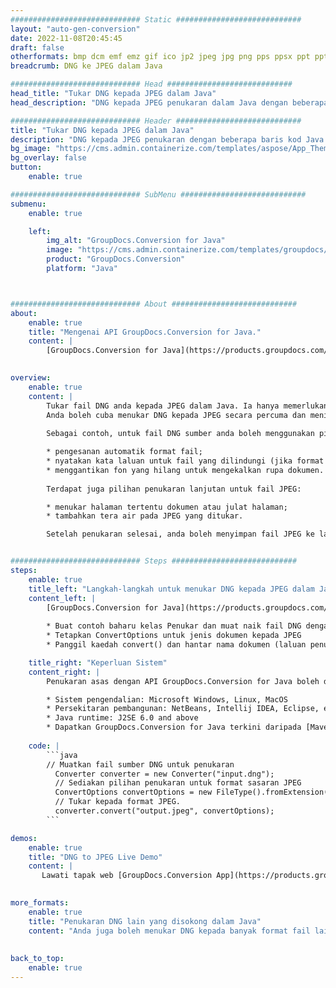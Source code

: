 ```yaml
---
############################# Static ############################
layout: "auto-gen-conversion"
date: 2022-11-08T20:45:45
draft: false
otherformats: bmp dcm emf emz gif ico jp2 jpeg jpg png pps ppsx ppt pptx psb psd svg svgz tga tif tiff webp wmf wmz
breadcrumb: DNG ke JPEG dalam Java

############################# Head ############################
head_title: "Tukar DNG kepada JPEG dalam Java"
head_description: "DNG kepada JPEG penukaran dalam Java dengan beberapa baris kod. Tukar lebih 160 format fail menggunakan API penukaran dokumen GroupDocs untuk Java"

############################# Header ############################
title: "Tukar DNG kepada JPEG dalam Java"
description: "DNG kepada JPEG penukaran dengan beberapa baris kod Java."
bg_image: "https://cms.admin.containerize.com/templates/aspose/App_Themes/V3/images/bg/header1.png"
bg_overlay: false
button:
    enable: true

############################# SubMenu ############################
submenu:
    enable: true

    left:
        img_alt: "GroupDocs.Conversion for Java"
        image: "https://cms.admin.containerize.com/templates/groupdocs/images/product-logos/90x90-noborder/groupdocs-conversion-java.png"
        product: "GroupDocs.Conversion"
        platform: "Java"



############################# About ############################
about:
    enable: true
    title: "Mengenai API GroupDocs.Conversion for Java."
    content: |
        [GroupDocs.Conversion for Java](https://products.groupdocs.com/conversion/java/) ialah API penukaran format fail lanjutan untuk menukar antara imej popular dan format dokumen seperti Microsoft Office, OpenDocument, PDF, HTML, e-mel, CAD. dan banyak lagi dengan hanya beberapa baris kod. API asli secara automatik mengesan format dokumen asal dan menawarkan banyak pilihan untuk menyesuaikan dokumen yang ditukar. Bersama-sama dengan fungsi mengekstrak maklumat daripada dokumen, ia juga menyokong caching hasil penukaran ke cakera tempatan secara lalai. Walau bagaimanapun, sebarang jenis storan cache boleh disokong dengan melaksanakan antara muka yang sesuai - Amazon S3, Dropbox, Google Drive, Windows Azure, Reddis atau mana-mana yang lain.
    

overview:
    enable: true
    content: |
        Tukar fail DNG anda kepada JPEG dalam Java. Ia hanya memerlukan beberapa baris kod Java pada mana-mana platform pilihan anda, seperti Windows, Linux, macOS.
        Anda boleh cuba menukar DNG kepada JPEG secara percuma dan menilai kualiti hasil penukaran. Bersama-sama dengan skrip penukaran fail mudah, anda boleh mencuba pilihan yang lebih canggih untuk memuatkan fail sumber DNG dan menyimpan output JPEG. 
        
        Sebagai contoh, untuk fail DNG sumber anda boleh menggunakan pilihan pemuatan berikut:

        * pengesanan automatik format fail;
        * nyatakan kata laluan untuk fail yang dilindungi (jika format fail menyokongnya);
        * menggantikan fon yang hilang untuk mengekalkan rupa dokumen.
        
        Terdapat juga pilihan penukaran lanjutan untuk fail JPEG:

        * menukar halaman tertentu dokumen atau julat halaman;
        * tambahkan tera air pada JPEG yang ditukar.

        Setelah penukaran selesai, anda boleh menyimpan fail JPEG ke laluan fail setempat anda atau ke mana-mana storan pihak ketiga seperti FTP, Amazon S3, Google Drive, Dropbox dll. Sila ambil perhatian - untuk menukar DNG kepada JPEG, anda tidak perlu memasang sebarang perisian tambahan, seperti MS Office, Open Office, Adobe Acrobat Reader dsb.


############################# Steps ############################
steps:
    enable: true
    title_left: "Langkah-langkah untuk menukar DNG kepada JPEG dalam Java"
    content_left: |
        [GroupDocs.Conversion for Java](https://products.groupdocs.com/conversion/java/) membenarkan pembangun menukar fail DNG kepada JPEG dengan mudah dengan beberapa baris kod.
        
        * Buat contoh baharu kelas Penukar dan muat naik fail DNG dengan laluan penuh
        * Tetapkan ConvertOptions untuk jenis dokumen kepada JPEG
        * Panggil kaedah convert() dan hantar nama dokumen (laluan penuh) dan format (JPEG) sebagai parameter

    title_right: "Keperluan Sistem"
    content_right: |
        Penukaran asas dengan API GroupDocs.Conversion for Java boleh dilakukan dengan hanya beberapa baris kod. API kami disokong pada semua platform dan sistem pengendalian utama. Sebelum melaksanakan kod di bawah, pastikan anda mempunyai prasyarat berikut dipasang pada sistem anda.

        * Sistem pengendalian: Microsoft Windows, Linux, MacOS
        * Persekitaran pembangunan: NetBeans, Intellij IDEA, Eclipse, etc.
        * Java runtime: J2SE 6.0 and above
        * Dapatkan GroupDocs.Conversion for Java terkini daripada [Maven](https://repository.groupdocs.com/webapp/#/artifacts/browse/tree/General/repo/com/groupdocs/groupdocs-conversion)
         
    code: |
        ```java    
        // Muatkan fail sumber DNG untuk penukaran
          Converter converter = new Converter("input.dng");
          // Sediakan pilihan penukaran untuk format sasaran JPEG
          ConvertOptions convertOptions = new FileType().fromExtension("jpeg").getConvertOptions();
          // Tukar kepada format JPEG.
          converter.convert("output.jpeg", convertOptions);
        ```

demos:
    enable: true
    title: "DNG to JPEG Live Demo"
    content: |
       Lawati tapak web [GroupDocs.Conversion App](https://products.groupdocs.app/conversion/family) kami dan cuba DNG kepada JPEG penukaran sekarang. Demo percuma mempunyai faedah berikut
          

more_formats:
    enable: true
    title: "Penukaran DNG lain yang disokong dalam Java"
    content: "Anda juga boleh menukar DNG kepada banyak format fail lain. Sila lihat senarai di bawah."
       
       
back_to_top:
    enable: true
---
```

